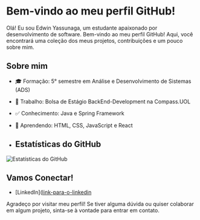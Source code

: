# Bem-vindo ao meu perfil GitHub!

Olá! Eu sou Edwin Yassunaga, um estudante apaixonado por desenvolvimento de software. Bem-vindo ao meu perfil GitHub! Aqui, você encontrará uma coleção dos meus projetos, contribuições e um pouco sobre mim.

## Sobre mim

- 🎓 Formação: 5° semestre em Análise e Desenvolvimento de Sistemas (ADS)
- 💼 Trabalho: Bolsa de Estágio BackEnd-Development na Compass.UOL
- ✅ Conhecimento: Java e Spring Framework
- 🌱 Aprendendo: HTML, CSS, JavaScript e React 

- ## Estatísticas do GitHub

![Estatísticas do GitHub](https://github-readme-stats.vercel.app/api?username=EdYass&show_icons=true&theme=radical)

## Vamos Conectar!

- [LinkedIn]([link-para-o-linkedin](https://www.linkedin.com/in/edyass-706711264/)


Agradeço por visitar meu perfil! Se tiver alguma dúvida ou quiser colaborar em algum projeto, sinta-se à vontade para entrar em contato.
<!---
EdYass/EdYass is a ✨ special ✨ repository because its `README.md` (this file) appears on your GitHub profile.
You can click the Preview link to take a look at your changes.
--->
